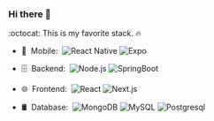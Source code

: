 ### Hi there 👋

:octocat: This is my favorite stack. 🔥

- 📱 &nbsp;Mobile:&nbsp;
  ![React Native](https://img.shields.io/badge/-React%20Native-0A1A2F?style=flat&logo=React&logoColor=00d8fd)
  ![Expo](https://img.shields.io/badge/-Expo-0A1A2F?style=flat&logo=Expo&logoColor=FFF)
<!--   ![Java](https://img.shields.io/badge/-Java-0A1A2F?style=flat&logo=Java&logoColor=FFF) -->
<!--   ![Kotlin](https://img.shields.io/badge/-Kotlin-0A1A2F?style=flat&logo=Kotlin) -->
<!--   ![Ionic](https://img.shields.io/badge/-Ionic-0A1A2F?style=flat&logo=Ionic) -->
- 🗄 &nbsp;Backend:&nbsp;
  ![Node.js](https://img.shields.io/badge/-Node.js-0A1A2F?style=flat&logo=node.js)
  ![SpringBoot](https://img.shields.io/badge/-SpringBoot-brightgreen)
<!--   ![Laravel](https://img.shields.io/badge/-Laravel-0A1A2F?style=flat&logo=laravel) -->
<!--   ![Symfony](https://img.shields.io/badge/-Symfony-0A1A2F?style=flat&logo=symfony) -->
- 🌐 &nbsp;Frontend:&nbsp;
  ![React](https://img.shields.io/badge/-React-0A1A2F?style=flat&logo=react)
  ![Next.js](https://img.shields.io/badge/-Next.js-0A1A2F?style=flat&logo=next.js)
<!--   ![JavaScript](https://img.shields.io/badge/-JavaScript-0A1A2F?style=flat&logo=javascript) -->
<!--   ![StyledComponents](https://img.shields.io/badge/-StyledComponents-0A1A2F?style=flat&logo=styled-components&logoColor=fff) -->
- 🛢 &nbsp;Database:&nbsp;
  ![MongoDB](https://img.shields.io/badge/-MongoDB-0A1A2F?style=flat&logo=mongodb)
  ![MySQL](https://img.shields.io/badge/-MySQL-0A1A2F?style=flat&logo=mysql&logoColor=00d8fd)
  ![Postgresql](https://img.shields.io/badge/-Postgresql-0A1A2F?style=flat&logo=postgresql)
<!--   ![Redis](https://img.shields.io/badge/-Redis-0A1A2F?style=flat&logo=redis) -->
<!--   ![RethinkDB](https://img.shields.io/badge/-RethinkDB-0A1A2F?style=flat&logo=rethinkdb) -->
<!-- - ⚙️ &nbsp;VCS: &nbsp; -->
<!--   ![Git](https://img.shields.io/badge/-Git-0A1A2F?style=flat&logo=git) -->
<!--   ![GitHub](https://img.shields.io/badge/-GitHub-0A1A2F?style=flat&logo=github) -->
<!--   ![Gitlab](https://img.shields.io/badge/-Gitlab-0A1A2F?style=flat&logo=gitlab) -->
<!--   ![Markdown](https://img.shields.io/badge/-Markdown-0A1A2F?style=flat&logo=markdown) -->
<!-- - 🔧 &nbsp;IDE's:&nbsp; -->
<!--   ![Visual Studio Code](https://img.shields.io/badge/-Visual%20Studio%20Code-0A1A2F?style=flat&logo=visual-studio-code&logoColor=007ACC) -->
<!--   ![Android Studio](https://img.shields.io/badge/-Android%20Studio%20Code-0A1A2F?style=flat&logo=android-studio) -->
<!--   ![Vim](https://img.shields.io/badge/-Vim-0A1A2F?style=flat&logo=vim&logoColor=007ACC) -->
<!-- - 🖥 &nbsp;Design:&nbsp; -->
<!--   ![AdobeXD](https://img.shields.io/badge/-AdobeXD-0A1A2F?style=flat&logo=adobe-xd) -->
<!--   ![Framer](https://img.shields.io/badge/-Framer-0A1A2F?style=flat&logo=framer) -->
<!--   ![Figma](https://img.shields.io/badge/-Figma-0A1A2F?style=flat&logo=figma) -->

<!--
**stalynAlejandro/stalynAlejandro** is a ✨ _special_ ✨ repository because its `README.md` (this file) appears on your GitHub profile.

Here are some ideas to get you started:

- 🔭 I’m currently working on ...
- 🌱 I’m currently learning ...
- 👯 I’m looking to collaborate on ...
- 🤔 I’m looking for help with ...
- 💬 Ask me about ...
- 📫 How to reach me: ...
- 😄 Pronouns: ...
- ⚡ Fun fact: ...
-->
